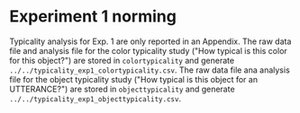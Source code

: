 # Experiment 1 norming

Typicality analysis for Exp. 1 are only reported in an Appendix. The raw data file and analysis file for the color typicality study ("How typical is this color for this object?") are stored in `colortypicality` and generate `../../typicality_exp1_colortypicality.csv`. The raw data file ana analysis file for the object typicality study ("How typical is this object for an UTTERANCE?") are stored in `objecttypicality` and generate `../../typicality_exp1_objecttypicality.csv`.
